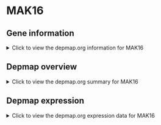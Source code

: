 <h1>MAK16</h1>

<h2>Gene information</h2>
<details>
  <summary>Click to view the depmap.org information for MAK16</summary>
  <iframe src="https://depmap.org/portal/gene/MAK16?tab=about" style="border:none;width:100%;height:800px"></iframe>
</details>

<h2>Depmap overview</h2>
<details>
  <summary>Click to view the depmap.org summary for MAK16</summary>
  <iframe src="https://depmap.org/portal/gene/MAK16?tab=overview" style="border:none;width:100%;height:800px"></iframe>
</details>

<h2>Depmap expression</h2>
<details>
  <summary>Click to view the depmap.org expression data for MAK16</summary>
  <iframe src="https://depmap.org/portal/gene/MAK16?tab=characterization" style="border:none;width:100%;height:800px"></iframe>
</details>


<!--
<h2>Reactome Pathway diagram</h2>
PNAME
-->


